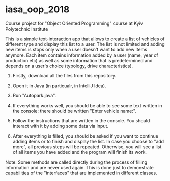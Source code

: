 # iasa_oop_2018
Course project for "Object Oriented Programming" course at Kyiv Polytechnic Institute

This is a simple text-interaction app that allows to create a list of vehicles of different type and display this list to a user. The list is not limited and adding new items is stops only when a user doesn't want to add new items anymore. Each item contains information added by a user (name, year of production etc) as well as some information that is predetermined and depends on a user's choice (typology, drive characteristics).

1. Firstly, download all the files from this repository.

2. Open it in Java (in particualr, in IntelliJ Idea).
3. Run "Autopark.java".
4. If everything works well, you should be able to see some text written in the console: there should be written "Enter vehicle name:". 
5. Follow the instructions that are written in the console. You should interact with it by adding some data via input.
6. After everything is filled, you should be asked if you want to continue adding items or to finish and display the list. In case you choose to "add more", all previous steps will be repeated. Otherwise, you will see a list of all items you have added and the program will finish its work.

Note: Some methods are called directly during the process of filling information and are never used again. This is done just to demonstrate capabilities of the "interfaces" that are implemented in different classes.
